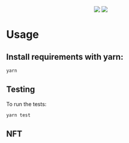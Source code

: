 <div align="center">
    <img src="https://github.com/papaya-metaverse/nft/blob/main/.github/papaya-logo-white.svg#gh-light-mode-only">
    <img src="https://github.com/papaya-metaverse/nft/blob/main/.github/papaya-logo-black.svg#gh-dark-mode-only">
</div>

# Usage
## Install requirements with yarn:

```bash
yarn
```

## Testing

To run the tests:

```bash
yarn test
```

## NFT